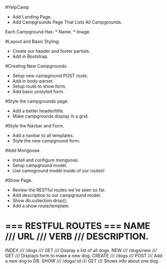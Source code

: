 #YelpCamp

* Add Landing Page.
* Add Campgrounds Page That Lists All Campgrounds.

Each Campground Has:
    * Name.
    * Image.
    
#Layout and Basic Styling.

* Create our header and footer partials.
* Add in Bootstrap.

#Creating New Campgrounds.

* Setup new campground POST route.
* Add in body-parser.
* Setup route to show form.
* Add basic unstyled form.

#Style the campgrounds page.

* Add a better header/title.
* Make campgrounds display in a grid.

#Style the Navbar and Form.

* Add a navbar to all templates.
* Style the new campground form.

#Add Mongoose.

* Install and configure mongoose.
* Setup campground model.
* Use camoground model inside of our routes!

#Show Page.

* Review the RESTful routes we've seen so far.
* Add description to our campground model.
* Show db.collection.drop();
* Add a show route/template.



=== RESTFUL ROUTES ===
NAME    ///     URL         ///     VERB    ///     DESCRIPTION.
============================================================
INDEX   ///     /dogs       ///     GET     /// Display a list of all dogs.
NEW     ///     /dogs/new   ///     GET     /// Displays form to make a new dog.
CREATE  ///     /dogs       ///     POST    /// Add a new dog to DB.
SHOW    ///     /dogs/:id   ///     GET     /// Shows info about one dog.

